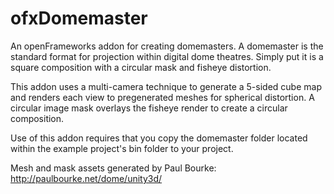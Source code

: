 ofxDomemaster
=============

An openFrameworks addon for creating domemasters. A domemaster is the standard format for projection within digital dome theatres. Simply put it is a square composition with a circular mask and fisheye distortion.

This addon uses a multi-camera technique to generate a 5-sided cube map and renders each view to pregenerated meshes for spherical distortion. A circular image mask overlays the fisheye render to create a circular composition.

Use of this addon requires that you copy the domemaster folder located within the example project's bin folder to your project. 

Mesh and mask assets generated by Paul Bourke: 
http://paulbourke.net/dome/unity3d/
